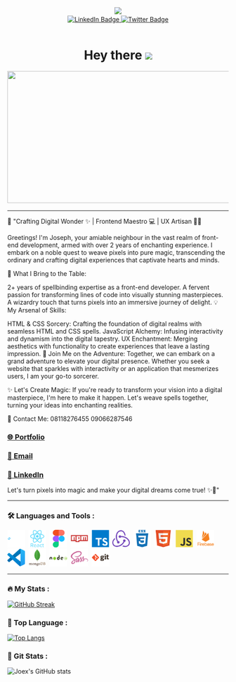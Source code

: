 <div id="header" align="center">
  <img src="https://media.giphy.com/media/v1.Y2lkPTc5MGI3NjExbm9uczV1b3ptazlrOGdjaGx5bW9vb2U4anBvMXFqdjc5cXZ4Mnc2aiZlcD12MV9pbnRlcm5hbF9naWZfYnlfaWQmY3Q9cw/M9gbBd9nbDrOTu1Mqx/giphy.gif" width="100"/>
</div>
<div id="badges" align="center">
  <a href="https://www.linkedin.com/in/oyinloye-joseph-b79820239/">
    <img src="https://img.shields.io/badge/LinkedIn-blue?style=for-the-badge&logo=linkedin&logoColor=white" alt="LinkedIn Badge"/>
  </a>
  <a href="https://twitter.com/git_boys">
    <img src="https://img.shields.io/badge/Twitter-blue?style=for-the-badge&logo=twitter&logoColor=white" alt="Twitter Badge"/>
  </a>
  <div>
  <img src="https://komarev.com/ghpvc/?username=JoeTechx&style=flat-square&color=blue" alt=""/>
  </div>

  <h1>
  Hey there
  <img src="https://media.giphy.com/media/v1.Y2lkPTc5MGI3NjExcWR2bGtzNjJ0YXJydnY4djNjbGlyYXU0dzgwamRjdXhucmhuNG56eSZlcD12MV9pbnRlcm5hbF9naWZfYnlfaWQmY3Q9cw/hvRJCLFzcasrR4ia7z/giphy.gif" width="30px"/>
</h1>
<div align="center">
<img src="https://media.giphy.com/media/v1.Y2lkPTc5MGI3NjExeDJ6cjVva2NyY2ZvYTZ4Y3VobDAxcmtkdG9nYmljbTRmcHc3a2R0aiZlcD12MV9pbnRlcm5hbF9naWZfYnlfaWQmY3Q9Zw/dWesBcTLavkZuG35MI/giphy.gif" width="600" height="300"/>
</div>
</div>

---

🌟 "Crafting Digital Wonder ✨ | Frontend Maestro 💻 | UX Artisan 🎨🚀

Greetings! I'm Joseph, your amiable neighbour in the vast realm of front-end development, armed with over 2 years of enchanting experience. I embark on a noble quest to weave pixels into pure magic, transcending the ordinary and crafting digital experiences that captivate hearts and minds.

🔮 What I Bring to the Table:

2+ years of spellbinding expertise as a front-end developer.
A fervent passion for transforming lines of code into visually stunning masterpieces.
A wizardry touch that turns pixels into an immersive journey of delight.
💡 My Arsenal of Skills:

HTML & CSS Sorcery: Crafting the foundation of digital realms with seamless HTML and CSS spells.
JavaScript Alchemy: Infusing interactivity and dynamism into the digital tapestry.
UX Enchantment: Merging aesthetics with functionality to create experiences that leave a lasting impression.
🚀 Join Me on the Adventure:
Together, we can embark on a grand adventure to elevate your digital presence. Whether you seek a website that sparkles with interactivity or an application that mesmerizes users, I am your go-to sorcerer.

✨ Let's Create Magic:
If you're ready to transform your vision into a digital masterpiece, I'm here to make it happen. Let's weave spells together, turning your ideas into enchanting realities.
 
<div>
  <p>
    📱 Contact Me: 08118276455 09066287546
  </p>
 
### [🌐 Portfolio](https://joexportfolio.netlify.app/)

 ### [📧 Email](oyinjoe23@gmail.com)
 
### [📱 LinkedIn](https://www.linkedin.com/in/oyinloye-joseph-b79820239/)

</div>
    
Let's turn pixels into magic and make your digital dreams come true! ✨🚀"


---

### :hammer_and_wrench: Languages and Tools :
<div>
  <img src="https://raw.githubusercontent.com/devicons/devicon/55609aa5bd817ff167afce0d965585c92040787a/icons/tailwindcss/tailwindcss-original-wordmark.svg" title="Tailwindcss" alt="Tailwindcss" width="40" height="40"/>&nbsp;
  <img src="https://github.com/devicons/devicon/blob/master/icons/react/react-original-wordmark.svg" title="React" alt="React" width="40" height="40"/>&nbsp;
  <img src="https://raw.githubusercontent.com/devicons/devicon/55609aa5bd817ff167afce0d965585c92040787a/icons/figma/figma-original.svg" title="Figma" alt="Figma" width="40" height="40"/>&nbsp;
  <img src="https://github.com/devicons/devicon/blob/master/icons/npm/npm-original-wordmark.svg" title="NPM" alt="NPM" width="40" height="40"/>&nbsp;
  <img src="https://raw.githubusercontent.com/devicons/devicon/55609aa5bd817ff167afce0d965585c92040787a/icons/typescript/typescript-original.svg" title="Typescript" alt="Typescript" width="40" height="40"/>&nbsp;
  <img src="https://github.com/devicons/devicon/blob/master/icons/redux/redux-original.svg" title="Redux" alt="Redux " width="40" height="40"/>&nbsp;
  <img src="https://github.com/devicons/devicon/blob/master/icons/css3/css3-plain-wordmark.svg"  title="CSS3" alt="CSS" width="40" height="40"/>&nbsp;
  <img src="https://github.com/devicons/devicon/blob/master/icons/html5/html5-original.svg" title="HTML5" alt="HTML" width="40" height="40"/>&nbsp;
  <img src="https://github.com/devicons/devicon/blob/master/icons/javascript/javascript-original.svg" title="JavaScript" alt="JavaScript" width="40" height="40"/>&nbsp;
  <img src="https://github.com/devicons/devicon/blob/master/icons/firebase/firebase-plain-wordmark.svg" title="Firebase" alt="Firebase" width="40" height="40"/>&nbsp;
  <img src="https://raw.githubusercontent.com/devicons/devicon/55609aa5bd817ff167afce0d965585c92040787a/icons/vscode/vscode-original.svg" title="Vscode"  alt="Vscode" width="40" height="40"/>&nbsp;
  <img src="https://github.com/devicons/devicon/blob/master/icons/mongodb/mongodb-original-wordmark.svg" title="Mongodb"  alt="Mongodb" width="40" height="40"/>&nbsp;
  <img src="https://github.com/devicons/devicon/blob/master/icons/nodejs/nodejs-original-wordmark.svg" title="NodeJS" alt="NodeJS" width="40" height="40"/>&nbsp;
  <img src="https://raw.githubusercontent.com/devicons/devicon/55609aa5bd817ff167afce0d965585c92040787a/icons/sass/sass-original.svg" title="sass" alt="sass" width="40" height="40"/>&nbsp;
  <img src="https://github.com/devicons/devicon/blob/master/icons/git/git-original-wordmark.svg" title="Git" **alt="Git" width="40" height="40"/>
</div>


---

### :fire: My Stats :

[![GitHub Streak](http://github-readme-streak-stats.herokuapp.com?user=JoeTechx&theme=dark&background=000000)](https://git.io/streak-stats)


### :rocket: Top Language :

[![Top Langs](https://github-readme-stats.vercel.app/api/top-langs/?username=JoeTechx&layout=compact&theme=vision-friendly-dark)](https://github.com/anuraghazra/github-readme-stats)


### 🥇 Git Stats :
![Joex's GitHub stats](https://github-readme-stats.vercel.app/api?username=JoeTechx&show_icons=true&theme=radical)
<!--
**JoeTechx/joetechx** is a ✨ _special_ ✨ repository because its `README.md` (this file) appears on your GitHub profile.

Here are some ideas to get you started:

- 🔭 I’m currently working on ...
- 🌱 I’m currently learning ...
- 👯 I’m looking to collaborate on ...
- 🤔 I’m looking for help with ...
- 💬 Ask me about ...
- 📫 How to reach me: ...
- 😄 Pronouns: ...
- ⚡ Fun fact: ...
-->
